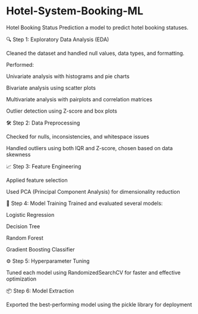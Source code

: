 # Hotel-System-Booking-ML
Hotel Booking Status Prediction
a model to predict hotel booking statuses.

🔍 Step 1: Exploratory Data Analysis (EDA)

Cleaned the dataset and handled null values, data types, and formatting.

Performed:

Univariate analysis with histograms and pie charts

Bivariate analysis using scatter plots

Multivariate analysis with pairplots and correlation matrices

Outlier detection using Z-score and box plots

🛠️ Step 2: Data Preprocessing

Checked for nulls, inconsistencies, and whitespace issues

Handled outliers using both IQR and Z-score, chosen based on data skewness

📈 Step 3: Feature Engineering

Applied feature selection

Used PCA (Principal Component Analysis) for dimensionality reduction

🤖 Step 4: Model Training
Trained and evaluated several models:

Logistic Regression

Decision Tree

Random Forest

Gradient Boosting Classifier

⚙️ Step 5: Hyperparameter Tuning

Tuned each model using RandomizedSearchCV for faster and effective optimization

📦 Step 6: Model Extraction

Exported the best-performing model using the pickle library for deployment

